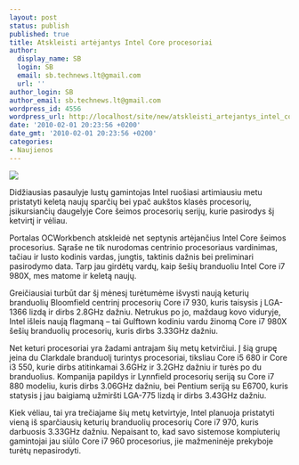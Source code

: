 ```yaml
---
layout: post
status: publish
published: true
title: Atskleisti artėjantys Intel Core procesoriai
author:
  display_name: SB
  login: SB
  email: sb.technews.lt@gmail.com
  url: ''
author_login: SB
author_email: sb.technews.lt@gmail.com
wordpress_id: 4556
wordpress_url: http://localhost/site/new/atskleisti_artejantys_intel_core_procesoriai/
date: '2010-02-01 20:23:56 +0200'
date_gmt: '2010-02-01 20:23:56 +0200'
categories:
- Naujienos
---
```

<div class="imgright"><img src="http://upload.wikimedia.org/wikipedia/en/1/19/Intel_Corei7_Ex2009.png"  /></div>
<p>Didžiausias pasaulyje lustų gamintojas Intel ruošiasi artimiausiu metu pristatyti keletą naujų sparčių bei ypač aukštos klasės procesorių, įsikursiančių daugelyje Core šeimos procesorių serijų, kurie pasirodys šį ketvirtį ir vėliau.</p>
<p>Portalas OCWorkbench atskleidė net septynis artėjančius Intel Core šeimos procesorius. Sąraše ne tik nurodomas centrinio procesoriaus vardinimas, tačiau ir lusto kodinis vardas, jungtis, taktinis dažnis bei preliminari pasirodymo data. Tarp jau girdėtų vardų, kaip šešių branduoliu Intel Core i7 980X, mes matome ir keletą naujų.</p>
<p>Greičiausiai turbūt dar šį mėnesį turėtumėme išvysti naują keturių branduolių Bloomfield centrinį procesorių Core i7 930, kuris taisysis į LGA-1366 lizdą ir dirbs 2.8GHz dažniu. Netrukus po jo, maždaug kovo viduryje, Intel išleis naują flagmaną – tai Gulftown kodiniu vardu žinomą Core i7 980X šešių branduolių procesorių, kuris dirbs 3.33GHz dažniu.</p>
<p>Net keturi procesoriai yra žadami antrajam šių metų ketvirčiui. Į šią grupę įeina du Clarkdale branduolį turintys procesoriai, tiksliau Core i5 680 ir Core i3 550, kurie dirbs atitinkamai 3.6GHz ir 3.2GHz dažniu ir turės po du branduolius. Kompanija papildys ir Lynnfield procesorių seriją su Core i7 880 modeliu, kuris dirbs 3.06GHz dažniu, bei Pentium seriją su E6700, kuris statysis į jau baigiamą užmiršti LGA-775 lizdą ir dirbs 3.43GHz dažniu.</p>
<p>Kiek vėliau, tai yra trečiajame šių metų ketvirtyje, Intel planuoja pristatyti vieną iš sparčiausių keturių branduolių procesorių Core i7 970, kuris darbuosis 3.33GHz dažniu. Nepaisant to, kad savo sistemose kompiuterių gamintojai jau siūlo Core i7 960 procesorius, jie mažmeninėje prekyboje turėtų nepasirodyti.<br /></p>
